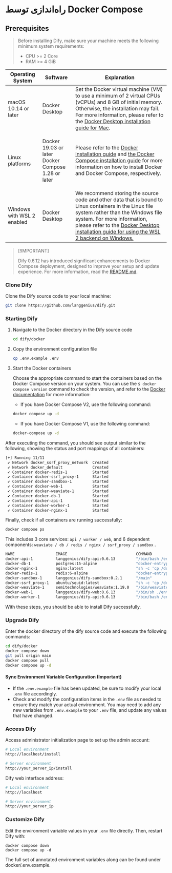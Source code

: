 # راه‌اندازی توسط Docker Compose

## Prerequisites

> Before installing Dify, make sure your machine meets the following minimum system requirements:
> - CPU >= 2 Core
> - RAM >= 4 GiB

| Operating System           | Software                                                       | Explanation                                                                                                                                                                                                                                                                                                                               |
| -------------------------- | -------------------------------------------------------------- | ----------------------------------------------------------------------------------------------------------------------------------------------------------------------------------------------------------------------------------------------------------------------------------------------------------------------------------------- |
| macOS 10.14 or later       | Docker Desktop                                                 | Set the Docker virtual machine (VM) to use a minimum of 2 virtual CPUs (vCPUs) and 8 GB of initial memory. Otherwise, the installation may fail. For more information, please refer to the [Docker Desktop installation guide for Mac](https://docs.docker.com/desktop/mac/install/).                                                     |
| Linux platforms            | <p>Docker 19.03 or later<br>Docker Compose 1.28 or later</p> | Please refer to the [Docker installation guide](https://docs.docker.com/engine/install/) and [the Docker Compose installation guide](https://docs.docker.com/compose/install/) for more information on how to install Docker and Docker Compose, respectively.                                                                            |
| Windows with WSL 2 enabled | Docker Desktop                                                 | We recommend storing the source code and other data that is bound to Linux containers in the Linux file system rather than the Windows file system. For more information, please refer to the [Docker Desktop installation guide for using the WSL 2 backend on Windows.](https://docs.docker.com/desktop/windows/install/#wsl-2-backend) |

> \[!IMPORTANT]
>
> Dify 0.6.12 has introduced significant enhancements to Docker Compose deployment, designed to improve your setup and update experience. For more information, read the [README.md](https://github.com/langgenius/dify/blob/main/docker/README.md).

### Clone Dify

Clone the Dify source code to your local machine:

```bash
git clone https://github.com/langgenius/dify.git
```

### Starting Dify

1. Navigate to the Docker directory in the Dify source code

   ```bash
   cd dify/docker
   ```

2. Copy the environment configuration file

    ```bash
   cp .env.example .env
   ```

3. Start the Docker containers

    Choose the appropriate command to start the containers based on the Docker Compose version on your system. You can use the `$ docker compose version` command to check the version, and refer to the [Docker documentation](https://docs.docker.com/compose/install/) for more information:

    - If you have Docker Compose V2, use the following command:
  
    ```bash
    docker compose up -d
    ```

    - If you have Docker Compose V1, use the following command:

    ```bash
    docker-compose up -d
    ```

After executing the command, you should see output similar to the following, showing the status and port mappings of all containers:

```bash
[+] Running 11/11
 ✔ Network docker_ssrf_proxy_network  Created                                                                 0.1s 
 ✔ Network docker_default             Created                                                                 0.0s 
 ✔ Container docker-redis-1           Started                                                                 2.4s 
 ✔ Container docker-ssrf_proxy-1      Started                                                                 2.8s 
 ✔ Container docker-sandbox-1         Started                                                                 2.7s 
 ✔ Container docker-web-1             Started                                                                 2.7s 
 ✔ Container docker-weaviate-1        Started                                                                 2.4s 
 ✔ Container docker-db-1              Started                                                                 2.7s 
 ✔ Container docker-api-1             Started                                                                 6.5s 
 ✔ Container docker-worker-1          Started                                                                 6.4s 
 ✔ Container docker-nginx-1           Started                                                                 7.1s
```

Finally, check if all containers are running successfully:

```bash
docker compose ps
```

This includes 3 core services: `api / worker / web`, and 6 dependent components: `weaviate / db / redis / nginx / ssrf_proxy / sandbox` .

```bash
NAME                  IMAGE                              COMMAND                   SERVICE      CREATED              STATUS                        PORTS
docker-api-1          langgenius/dify-api:0.6.13         "/bin/bash /entrypoi…"   api          About a minute ago   Up About a minute             5001/tcp
docker-db-1           postgres:15-alpine                 "docker-entrypoint.s…"   db           About a minute ago   Up About a minute (healthy)   5432/tcp
docker-nginx-1        nginx:latest                       "sh -c 'cp /docker-e…"   nginx        About a minute ago   Up About a minute             0.0.0.0:80->80/tcp, :::80->80/tcp, 0.0.0.0:443->443/tcp, :::443->443/tcp
docker-redis-1        redis:6-alpine                     "docker-entrypoint.s…"   redis        About a minute ago   Up About a minute (healthy)   6379/tcp
docker-sandbox-1      langgenius/dify-sandbox:0.2.1      "/main"                   sandbox      About a minute ago   Up About a minute             
docker-ssrf_proxy-1   ubuntu/squid:latest                "sh -c 'cp /docker-e…"   ssrf_proxy   About a minute ago   Up About a minute             3128/tcp
docker-weaviate-1     semitechnologies/weaviate:1.19.0   "/bin/weaviate --hos…"   weaviate     About a minute ago   Up About a minute             
docker-web-1          langgenius/dify-web:0.6.13         "/bin/sh ./entrypoin…"   web          About a minute ago   Up About a minute             3000/tcp
docker-worker-1       langgenius/dify-api:0.6.13         "/bin/bash /entrypoi…"   worker       About a minute ago   Up About a minute             5001/tcp
```

With these steps, you should be able to install Dify successfully.

### Upgrade Dify

Enter the docker directory of the dify source code and execute the following commands:

```bash
cd dify/docker
docker compose down
git pull origin main
docker compose pull
docker compose up -d
```

#### Sync Environment Variable Configuration (Important)

* If the `.env.example` file has been updated, be sure to modify your local `.env` file accordingly.
* Check and modify the configuration items in the `.env` file as needed to ensure they match your actual environment. You may need to add any new variables from `.env.example` to your `.env` file, and update any values that have changed.

### Access Dify

Access administrator initialization page to set up the admin account:

```bash
# Local environment
http://localhost/install

# Server environment
http://your_server_ip/install
```

Dify web interface address:

```bash
# Local environment
http://localhost

# Server environment
http://your_server_ip
```

### Customize Dify

Edit the environment variable values in your `.env` file directly. Then, restart Dify with:

```
docker compose down
docker compose up -d
```

The full set of annotated environment variables along can be found under docker/.env.example.
